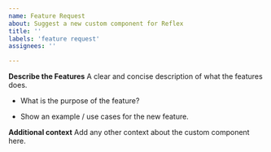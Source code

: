 ```yaml
---
name: Feature Request
about: Suggest a new custom component for Reflex
title: ''
labels: 'feature request'
assignees: ''

---
```


**Describe the Features**
A clear and concise description of what the features does.

- What is the purpose of the feature?

- Show an example / use cases for the new feature.
 
**Additional context**
Add any other context about the custom component here.
